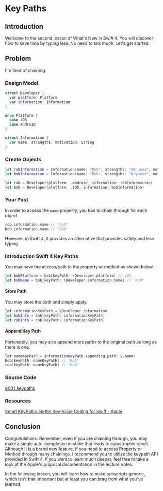 # Key Paths
## Introduction
Welcome to the second lesson of What's New in Swift 4. You will discover how to save time by typing less. No need to talk much. Let's get started.

## Problem
I'm tired of chaining.

### Design Model
```swift
struct Developer {
  var platform: Platform
  var information: Information
}

enum Platform {
  case iOS
  case android
}

struct Information {
  var name, strengths, motivation: String
}
```

### Create Objects
```swift
let robInformation = Information(name: "Rob", strengths: "Zenness", motivation: "Change the world")
let bobInformation = Information(name: "Bob", strengths: "Dryness", motivation: "None")

let rob = Developer(platform: .android, information: robInformation)
let bob = Developer(platform: .iOS, information: bobInformation)
```

### Your Past
In order to access the `name` property, you had to chain through for each object.

```swift
rob.information.name // "Rob"
bob.information.name // "Bob"
```

However, in Swift 4, it provides an alternative that provides safety and less typing.

### Introduction Swift 4 Key Paths
You may have the access/path to the property or method as shown below.

```swift
let bobPlatform = bob[keyPath: \Developer.platform] // iOS
let bobName = bob[keyPath: \Developer.information.name] // 'Bob"
```

#### Store Path
You may store the path and simply apply.
```swift
let informationKeyPath = \Developer.information
let bobInfo = bob[keyPath: informationKeyPath]
let robInfo = rob[keyPath: informationKeyPath]
```

#### Append Key Path
Fortunately, you may also append more paths to the original path as long as there is one.

```swift
let nameKeyPath = informationKeyPath.appending(path: \.name)
bob[keyPath: nameKeyPath] // "Bob"
rob[keyPath: nameKeyPath] // "Rob"
```

### Source Code
[9001_keypaths]()

### Resources
[Smart KeyPaths: Better Key-Value Coding for Swift - Apple](https://github.com/apple/swift-evolution/blob/master/proposals/0161-key-paths.md)

## Conclusion
Congratulations. Remember, even if you are chaining through, you may make a single auto-completion mistake that leads to catastrophic result. Although it is a brand new feature, if you need to access Property or Method through many chainings, I recommend you to utilize the keypath API provided in Swift 4. If you want to learn much deeper, feel free to take a look at the Apple's proposal documentation in the lecture notes.

In the following lesson, you will learn how to make subscripts generic, which isn't that important but at least you can brag from what you've learned.
